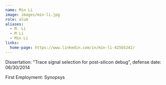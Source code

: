 ```yaml
---
name: Min Li
image: images/min-li.jpg
role: alum
aliases:
  - M. Li
  - M Li
  - Min Li
links:
  home-page: https://www.linkedin.com/in/min-li-425b5242/
---
```


Dissertation: "Trace signal selection for post-silicon debug", defense date: 06/30/2014

First Employment: Synopsys 
